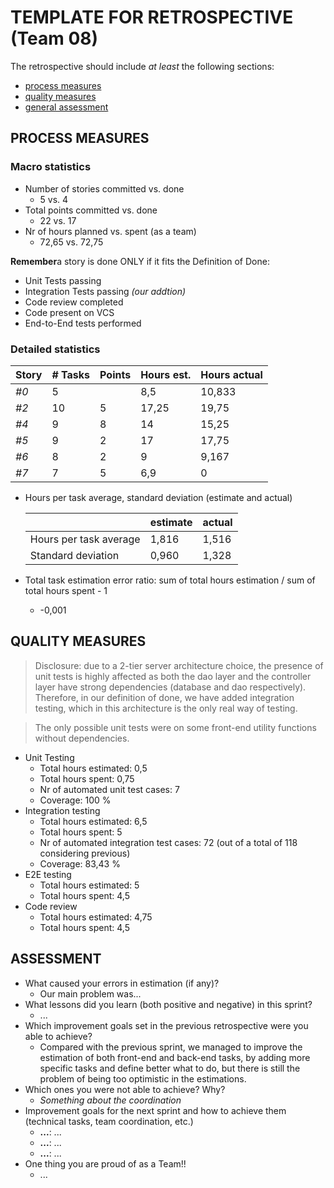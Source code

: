 # TEMPLATE FOR RETROSPECTIVE (Team 08)

The retrospective should include _at least_ the following
sections:

- [process measures](#process-measures)
- [quality measures](#quality-measures)
- [general assessment](#assessment)

## PROCESS MEASURES

### Macro statistics

- Number of stories committed vs. done
  - 5 vs. 4
- Total points committed vs. done
  - 22 vs. 17
- Nr of hours planned vs. spent (as a team)
  - 72,65 vs. 72,75

**Remember**a story is done ONLY if it fits the Definition of Done:

- Unit Tests passing
- Integration Tests passing _(our addtion)_
- Code review completed
- Code present on VCS
- End-to-End tests performed

### Detailed statistics

| Story | # Tasks | Points | Hours est. | Hours actual |
| ----- | ------- | ------ | ---------- | ------------ |
| _#0_  | 5       |        | 8,5        | 10,833       |
| _#2_  | 10      | 5      | 17,25      | 19,75        |
| _#4_  | 9       | 8      | 14         | 15,25        |
| _#5_  | 9       | 2      | 17         | 17,75        |
| _#6_  | 8       | 2      | 9          | 9,167        |
| _#7_  | 7       | 5      | 6,9        | 0            |

- Hours per task average, standard deviation (estimate and actual)

  |                        | estimate | actual |
  | ---------------------- | -------- | ------ |
  | Hours per task average | 1,816    | 1,516  |
  | Standard deviation     | 0,960    | 1,328  |

- Total task estimation error ratio: sum of total hours estimation / sum of total hours spent - 1
  - -0,001

## QUALITY MEASURES

> Disclosure: due to a 2-tier server architecture choice, the presence of unit tests is highly affected as both the dao layer and the controller layer have strong dependencies (database and dao respectively). Therefore, in our definition of done, we have added integration testing, which in this architecture is the only real way of testing.

> The only possible unit tests were on some front-end utility functions without dependencies.

- Unit Testing
  - Total hours estimated: 0,5
  - Total hours spent: 0,75
  - Nr of automated unit test cases: 7
  - Coverage: 100 %
- Integration testing
  - Total hours estimated: 6,5
  - Total hours spent: 5
  - Nr of automated integration test cases: 72 (out of a total of 118 considering previous)
  - Coverage: 83,43 %
- E2E testing
  - Total hours estimated: 5
  - Total hours spent: 4,5
- Code review
  - Total hours estimated: 4,75
  - Total hours spent: 4,5

## ASSESSMENT

- What caused your errors in estimation (if any)?
  - Our main problem was...
- What lessons did you learn (both positive and negative) in this sprint?
  - ...
- Which improvement goals set in the previous retrospective were you able to achieve?
  - Compared with the previous sprint, we managed to improve the estimation of both front-end and back-end tasks, by adding more specific tasks and define better what to do, but there is still the problem of being too optimistic in the estimations.
- Which ones you were not able to achieve? Why?
  - _Something about the coordination_
- Improvement goals for the next sprint and how to achieve them (technical tasks, team coordination, etc.)
  - **...**: ...
  - **...**: ...
  - **...**: ...
- One thing you are proud of as a Team!!
  - ...

